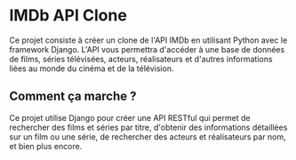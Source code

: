 # IMDb API Clone

Ce projet consiste à créer un clone de l'API IMDb en utilisant Python avec le framework Django. L'API vous permettra d'accéder à une base de données de films, séries télévisées, acteurs, réalisateurs et d'autres informations liées au monde du cinéma et de la télévision.

## Comment ça marche ?

Ce projet utilise Django pour créer une API RESTful qui permet de rechercher des films et séries par titre, d'obtenir des informations détaillées sur un film ou une série, de rechercher des acteurs et réalisateurs par nom, et bien plus encore.
